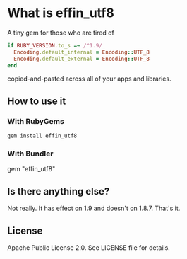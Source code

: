 # What is effin_utf8 #

A tiny gem for those who are tired of

``` ruby
if RUBY_VERSION.to_s =~ /^1.9/
  Encoding.default_internal = Encoding::UTF_8
  Encoding.default_external = Encoding::UTF_8
end
```

copied-and-pasted across all of your apps and libraries.


## How to use it ##

### With RubyGems ###

    gem install effin_utf8

### With Bundler ###

gem "effin_utf8"



## Is there anything else? ##

Not really. It has effect on 1.9 and doesn't on 1.8.7. That's it.


## License ##

Apache Public License 2.0. See LICENSE file for details.